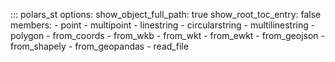 ::: polars_st
    options:
        show_object_full_path: true
        show_root_toc_entry: false
        members:
            - point
            - multipoint
            - linestring
            - circularstring
            - multilinestring
            - polygon
            - from_coords
            - from_wkb
            - from_wkt
            - from_ewkt
            - from_geojson
            - from_shapely
            - from_geopandas
            - read_file

